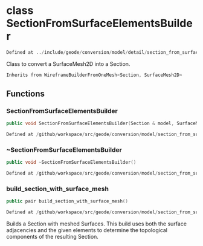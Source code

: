 # class SectionFromSurfaceElementsBuilder

```cpp
Defined at ../include/geode/conversion/model/detail/section_from_surface_builder.h#29
```

 Class to convert a SurfaceMesh2D into a Section.



```cpp
Inherits from WireframeBuilderFromOneMesh<Section, SurfaceMesh2D>
```



## Functions

### SectionFromSurfaceElementsBuilder

```cpp
public void SectionFromSurfaceElementsBuilder(Section & model, SurfaceMesh2D & surface, Span corner_vertices, Span line_edges)
```

```cpp
Defined at /github/workspace/src/geode/conversion/model/section_from_surface_builder.cpp#143
```

### ~SectionFromSurfaceElementsBuilder

```cpp
public void ~SectionFromSurfaceElementsBuilder()
```

```cpp
Defined at /github/workspace/src/geode/conversion/model/section_from_surface_builder.cpp#156
```

### build_section_with_surface_mesh

```cpp
public pair build_section_with_surface_mesh()
```

```cpp
Defined at /github/workspace/src/geode/conversion/model/section_from_surface_builder.cpp#161
```

 Builds a Section with meshed Surfaces. This build uses both the surface adjacencies and the given elements to determine the topological components of the resulting Section.



